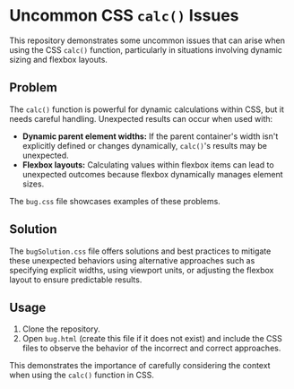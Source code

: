 # Uncommon CSS `calc()` Issues

This repository demonstrates some uncommon issues that can arise when using the CSS `calc()` function, particularly in situations involving dynamic sizing and flexbox layouts.

## Problem
The `calc()` function is powerful for dynamic calculations within CSS, but it needs careful handling.  Unexpected results can occur when used with:

*   **Dynamic parent element widths:** If the parent container's width isn't explicitly defined or changes dynamically, `calc()`'s results may be unexpected.
*   **Flexbox layouts:**  Calculating values within flexbox items can lead to unexpected outcomes because flexbox dynamically manages element sizes. 

The `bug.css` file showcases examples of these problems.

## Solution
The `bugSolution.css` file offers solutions and best practices to mitigate these unexpected behaviors using alternative approaches such as specifying explicit widths, using viewport units, or adjusting the flexbox layout to ensure predictable results.

## Usage
1.  Clone the repository.
2.  Open `bug.html` (create this file if it does not exist) and include the CSS files to observe the behavior of the incorrect and correct approaches.

This demonstrates the importance of carefully considering the context when using the `calc()` function in CSS.